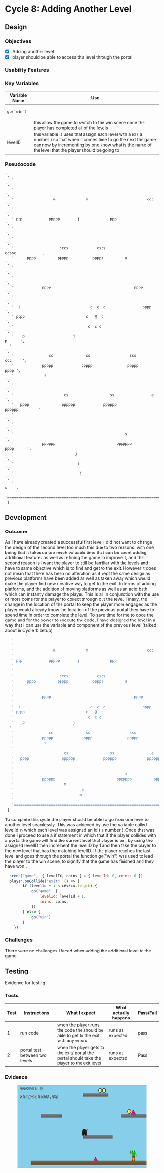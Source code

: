 # Cycle 8: Adding Another Level

##

## Design

### Objectives



* [x] Adding another level
* [x] player should be able to access this level through the portal

### Usability Features

&#x20;&#x20;

### Key Variables

| Variable Name                      | Use                                                                                                                                                                                                                            |
| ---------------------------------- | ------------------------------------------------------------------------------------------------------------------------------------------------------------------------------------------------------------------------------ |
| <pre><code>go("win")
</code></pre> | this allow the game to switch to the win scene once the player has completed all of the levels                                                                                                                                 |
|  levelID                           | this variable is uses that assign each level with a id  ( a number ) so that when it comes time to go the next the  game can now by incrementing by one know what is the name of the level that the player should be going to  |

### Pseudocode

&#x20;&#x20;

```
',
   '                                                                            ',
   '                                                                             ',
   '                  m              m                           ccc                 ',
   '                                                                             ',
   ' ppp            ppppp        j              ppp                               ',
   '                                                                             ',
   '                                                                             ',
   '                     sccs             cscs                         ccssc           ',
   '      pppp          ppppp           ppppp          a                             ',
   '                                                                             ',
   '                                                                             ',
   '             pppp                                      pppp                          ',
   '                                                                             ',
   '  s                                c  c  c                 pppp                   ',
   ' pppp                            c   @  c                             ',
   '                                  c  c c                                    ',
   '    p                      j                                             p      ',
  '                                                                              ',
   '                cc               ss                  sss                ccc     ',
   '             ppppp             ppppp                ppppp              pppp ',
   '              s                                                               ',
   '                                                                              ',
   '                       cs                   ss                 e                 ',
   '   pppp               pppppp             pppppp              pppppp         ',
   '                                                                              ',
   '                                                                             ',
   '                                                   s                          ',
   '             pppppp                            ppppppp          pppp      ',
   '                            j                                                 ',
   '                             j                                              ',
   '                              j                                               ',
   '                                                                     s   ',
   '============================================================================',
 ]

```

## Development

### Outcome

As I have already created a successful first level I did not want to change the design of the second level too much this due to two reasons: with one being that it takes up too much valuable time that can be spent adding additional features as well as refining the game to improve it, and the second reason is I want the player to still be familiar with the levels and have to same objective which is to find and get to the exit. However it does not mean that there has been no alteration as it kept the same design as previous platforms have been added as well as taken away which would make the player find new creative way to get to the exit. In terms of adding platforms, and the addition of moving platforms as well as an acid bath which can instantly damage the player. This is all in   conjunction with the use of more coins for the player to collect through out the level. Finally, the change in the location of the portal to keep the player more engaged as the player would already know the location of the previous portal they have to spend time in order to complete the level. To save time for me to code the game and for the bower to execute the code, I have designed the  level in a way that I can use the variable and component of the previous level (talked about in Cycle 1: Setup)&#x20;

```javascript
   '                                                                            ',
   '                                                                             ',
   '                  m              m                           ccc                 ',
   '                                                                             ',
   ' ppp            ppppp        j              ppp                               ',
   '                                                                             ',
   '                                                                             ',
   '                     sccs             cscs                         ccssc           ',
   '      pppp          ppppp           ppppp          a                             ',
   '                                                                             ',
   '                                                                             ',
   '             pppp                                      pppp                          ',
   '                                                                             ',
   '  s                                c  c  c                 pppp                   ',
   ' pppp                            c   @  c                             ',
   '                                  c  c c                                    ',
   '    p                      j                                             p      ',
  '                                                                              ',
   '                cc               ss                  sss                ccc     ',
   '             ppppp             ppppp                ppppp              pppp ',
   '              s                                                               ',
   '                                                                              ',
   '                       cs                   ss                 e                 ',
   '   pppp               pppppp             pppppp              pppppp         ',
   '                                                                              ',
   '                                                                             ',
   '                                                   s                          ',
   '             pppppp                            ppppppp          pppp      ',
   '                       m                                                      ',
   '                               m                                              ',
   '                              m                                               ',
   '                                                                     s   ',
   '============================================================================',
 ]
```

To complete this cycle the player should be able to go from one level to another level seamlessly. This was achieved by use the variable called levelId in which each level was assigned an id ( a number ) .Once that was done i proceed to use a if statement in which that if the player collides with a portal the game will find the current level that player is on , by using the assigned levelID then increment the levelID by 1 and then take the player to the new level that has the matching levelID. If the player reaches the last level and goes through the portal the function go("win") was used to lead the player to the win scene, to signify that the game has finished and they have won .

```javascript
  scene("game", ({ levelId, coins } = { levelId: 0, coins: 0 })	
  player.onCollide("exit", () => {
		if (levelId + 1 < LEVELS.length) {
			go("game", {
				levelId: levelId + 1,
				coins: coins,
			})
		} else {
			go("win")
		}
	})
```

### Challenges

There were no  challenges i faced when adding the additional level to the game.

## Testing

Evidence for testing

### Tests

| Test | Instructions                   | What I expect                                                                                 | What actually happens | Pass/Fail |
| ---- | ------------------------------ | --------------------------------------------------------------------------------------------- | --------------------- | --------- |
| 1    | run code                       | when the player runs the code the should be able to get to the exit with any errors           | runs as expected      | pass      |
| 2    | portal test between two levels | when the player gets to the exit/ portal the portal should take the player to the exit level  | runs as expected      | Pass      |

### Evidence

<figure><img src="../.gitbook/assets/image (28).png" alt=""><figcaption></figcaption></figure>
